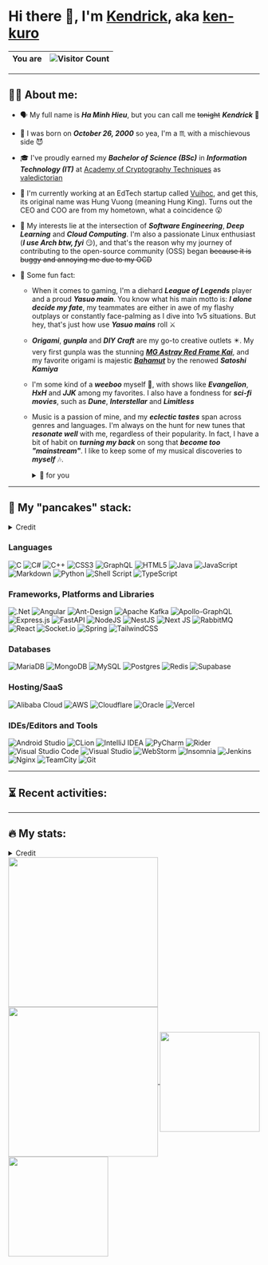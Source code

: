 <!-- TODO: Convert this to svg -->
# Hi there 👋, I'm [Kendrick](https://www.facebook.com/kuro.oct26/), aka [ken-kuro](https://github.com/ken-kuro)
<!-- TODO: Consider hosting this -->
|You are|<img src="https://profile-counter.glitch.me/ken-kuro/count.svg" alt="Visitor Count"></img>|
| --- | :---: |

<!-- TODO: Add snake action for this -->
---
## 👨‍💻 About me:

- 🗣️ My full name is ***Ha Minh Hieu***, but you can call me ~~tonight~~ ***Kendrick*** 🐧
- 🎂 I was born on ***October 26, 2000*** so yea, I'm a ♏ with a mischievous side 😈
- 🎓 I've proudly earned my ***Bachelor of Science (BSc)*** in ***Information Technology (IT)*** at [Academy of Cryptography Techniques](http://actvn.edu.vn/) as [valedictorian](https://vnexpress.net/tro-thanh-thu-khoa-ky-thuat-mat-ma-sau-mot-nam-song-mong-lung-4665201.html)
- 💼 I'm currently working at an EdTech startup called [Vuihoc](https://vuihoc.vn/), and get this, its original name was Hung Vuong (meaning Hung King). Turns out the CEO and COO are from my hometown, what a coincidence 😮
- 🌱 My interests lie at the intersection of ***Software Engineering***, ***Deep Learning*** and ***Cloud Computing***. I'm also a passionate Linux enthusiast (***I use Arch btw, fyi*** 😏), and that's the reason why my journey of contributing to the open-source community (OSS) began ~~because it is buggy and annoying me due to my OCD~~
  
- 🤡 Some fun fact:
    - When it comes to gaming, I'm a diehard ***League of Legends*** player and a proud ***Yasuo main***. You know what his main motto is: ***I alone decide my fate***, my teammates are either in awe of my flashy outplays or constantly face-palming as I dive into 1v5 situations. But hey, that's just how use ***Yasuo mains*** roll ⚔️
    - ***Origami***, ***gunpla*** and ***DIY Craft*** are my go-to creative outlets ✴️. My very first gunpla was the stunning [***MG Astray Red Frame Kai***](https://gundamshop.vn/product/mg-gundam-astray-red-frame-kai/), and my favorite origami is majestic [***Bahamut***](https://www.folders.jp/g/1997/9705.html) by the renowed ***Satoshi Kamiya***
    - I'm some kind of a ***weeboo*** myself 🥴, with shows like ***Evangelion***, ***HxH*** and ***JJK*** among my favorites. I also have a fondness for ***sci-fi movies***, such as ***Dune***, ***Interstellar*** and ***Limitless***
    - Music is a passion of mine, and my ***eclectic tastes*** span across genres and languages. I'm always on the hunt for new tunes that ***resonate well*** with me, regardless of their popularity. In fact, I have a bit of habit on ***turning my back*** on song that ***become too "mainstream"***. I like to keep some of my musical discoveries to ***myself*** 🎶. 
      <details>
        <summary>🎁 for you</summary>
        
        I know, I know, it's a bit selfish. So just for this time, take a drag of [this](https://youtu.be/dQw4w9WgXcQ?feature=shared) [🚬](https://youtu.be/y7I8Moj2Ucc?feature=shared). I do not smoke in real life, but I sure do love throwing some musical "smoke" grenades to obscure your vision 😉 ~~Sometimes, they might even be my own "flashes" (you know, as a ***Yoru*** main and all)~~ 
      </details>
---
## 🥞 My "pancakes" stack:
<details>
  <summary>Credit</summary>
  All badges generated using the amazing https://github.com/badges/shields
  <!-- TODO: Consider hosting this -->
</details>

### Languages

![C](https://img.shields.io/badge/c-%2300599C.svg?style=for-the-badge&logo=c&logoColor=white)
![C#](https://img.shields.io/badge/c%23-%23239120.svg?style=for-the-badge&logo=csharp&logoColor=white)
![C++](https://img.shields.io/badge/c++-%2300599C.svg?style=for-the-badge&logo=c%2B%2B&logoColor=white)
![CSS3](https://img.shields.io/badge/css3-%231572B6.svg?style=for-the-badge&logo=css3&logoColor=white)
![GraphQL](https://img.shields.io/badge/-GraphQL-E10098?style=for-the-badge&logo=graphql&logoColor=white)
![HTML5](https://img.shields.io/badge/html5-%23E34F26.svg?style=for-the-badge&logo=html5&logoColor=white)
![Java](https://img.shields.io/badge/java-%23ED8B00.svg?style=for-the-badge&logo=openjdk&logoColor=white)
![JavaScript](https://img.shields.io/badge/javascript-%23323330.svg?style=for-the-badge&logo=javascript&logoColor=%23F7DF1E)
![Markdown](https://img.shields.io/badge/markdown-%23000000.svg?style=for-the-badge&logo=markdown&logoColor=white)
![Python](https://img.shields.io/badge/python-3670A0?style=for-the-badge&logo=python&logoColor=ffdd54)
![Shell Script](https://img.shields.io/badge/shell_script-%23121011.svg?style=for-the-badge&logo=gnu-bash&logoColor=white)
![TypeScript](https://img.shields.io/badge/typescript-%23007ACC.svg?style=for-the-badge&logo=typescript&logoColor=white)

### Frameworks, Platforms and Libraries

![.Net](https://img.shields.io/badge/.NET-5C2D91?style=for-the-badge&logo=.net&logoColor=white)
![Angular](https://img.shields.io/badge/angular-%23DD0031.svg?style=for-the-badge&logo=angular&logoColor=white)
![Ant-Design](https://img.shields.io/badge/-AntDesign-%230170FE?style=for-the-badge&logo=ant-design&logoColor=white)
![Apache Kafka](https://img.shields.io/badge/Apache%20Kafka-000?style=for-the-badge&logo=apachekafka)
![Apollo-GraphQL](https://img.shields.io/badge/-ApolloGraphQL-311C87?style=for-the-badge&logo=apollo-graphql)
![Express.js](https://img.shields.io/badge/express.js-%23404d59.svg?style=for-the-badge&logo=express&logoColor=%2361DAFB)
![FastAPI](https://img.shields.io/badge/FastAPI-005571?style=for-the-badge&logo=fastapi)
![NodeJS](https://img.shields.io/badge/node.js-6DA55F?style=for-the-badge&logo=node.js&logoColor=white)
![NestJS](https://img.shields.io/badge/nestjs-%23E0234E.svg?style=for-the-badge&logo=nestjs&logoColor=white)
![Next JS](https://img.shields.io/badge/Next-black?style=for-the-badge&logo=next.js&logoColor=white)
![RabbitMQ](https://img.shields.io/badge/Rabbitmq-FF6600?style=for-the-badge&logo=rabbitmq&logoColor=white)
![React](https://img.shields.io/badge/react-%2320232a.svg?style=for-the-badge&logo=react&logoColor=%2361DAFB)
![Socket.io](https://img.shields.io/badge/Socket.io-black?style=for-the-badge&logo=socket.io&badgeColor=010101)
![Spring](https://img.shields.io/badge/spring-%236DB33F.svg?style=for-the-badge&logo=spring&logoColor=white)
![TailwindCSS](https://img.shields.io/badge/tailwindcss-%2338B2AC.svg?style=for-the-badge&logo=tailwind-css&logoColor=white)

### Databases

![MariaDB](https://img.shields.io/badge/MariaDB-003545?style=for-the-badge&logo=mariadb&logoColor=white)
![MongoDB](https://img.shields.io/badge/MongoDB-%234ea94b.svg?style=for-the-badge&logo=mongodb&logoColor=white)
![MySQL](https://img.shields.io/badge/mysql-%2300f.svg?style=for-the-badge&logo=mysql&logoColor=white)
![Postgres](https://img.shields.io/badge/postgres-%23316192.svg?style=for-the-badge&logo=postgresql&logoColor=white)
![Redis](https://img.shields.io/badge/redis-%23DD0031.svg?style=for-the-badge&logo=redis&logoColor=white)
![Supabase](https://img.shields.io/badge/Supabase-3ECF8E?style=for-the-badge&logo=supabase&logoColor=white)

### Hosting/SaaS

![Alibaba Cloud](https://img.shields.io/badge/AlibabaCloud-%23FF6701.svg?style=for-the-badge&logo=alibabacloud&logoColor=white)
![AWS](https://img.shields.io/badge/AWS-%23FF9900.svg?style=for-the-badge&logo=amazon-aws&logoColor=white)
![Cloudflare](https://img.shields.io/badge/Cloudflare-F38020?style=for-the-badge&logo=Cloudflare&logoColor=white)
![Oracle](https://img.shields.io/badge/Oracle-F80000?style=for-the-badge&logo=oracle&logoColor=white)
![Vercel](https://img.shields.io/badge/vercel-%23000000.svg?style=for-the-badge&logo=vercel&logoColor=white)


### IDEs/Editors and Tools

![Android Studio](https://img.shields.io/badge/Android%20Studio-3DDC84.svg?style=for-the-badge&logo=android-studio&logoColor=white)
![CLion](https://img.shields.io/badge/CLion-black?style=for-the-badge&logo=clion&logoColor=white&color=mediumturquoise)
![IntelliJ IDEA](https://img.shields.io/badge/IntelliJIDEA-000000.svg?style=for-the-badge&logo=intellij-idea&logoColor=white&color=rebeccapurple)
![PyCharm](https://img.shields.io/badge/pycharm-143?style=for-the-badge&logo=pycharm&logoColor=white&color=green)
![Rider](https://img.shields.io/badge/Rider-000000.svg?style=for-the-badge&logo=Rider&logoColor=white&color=crimson)
![Visual Studio Code](https://img.shields.io/badge/Visual%20Studio%20Code-0078d7.svg?style=for-the-badge&logo=visual-studio-code&logoColor=white)
![Visual Studio](https://img.shields.io/badge/Visual%20Studio-5C2D91.svg?style=for-the-badge&logo=visual-studio&logoColor=white)
![WebStorm](https://img.shields.io/badge/webstorm-143?style=for-the-badge&logo=webstorm&logoColor=white&color=blue)
![Insomnia](https://img.shields.io/badge/Insomnia-black?style=for-the-badge&logo=insomnia&logoColor=5849BE&color=darkblue)
![Jenkins](https://img.shields.io/badge/jenkins-%232C5263.svg?style=for-the-badge&logo=jenkins&logoColor=white)
![Nginx](https://img.shields.io/badge/nginx-%23009639.svg?style=for-the-badge&logo=nginx&logoColor=white)
![TeamCity](https://img.shields.io/badge/teamcity-000000.svg?style=for-the-badge&logo=teamcity&logoColor=white&color=limegreen)
![Git](https://img.shields.io/badge/git-%23F05033.svg?style=for-the-badge&logo=git&logoColor=white)

---
## ⏳ Recent activities:
<!-- TODO: Add action for this -->

---
## 🔥 My stats:
<details>
  <summary>Credit</summary>
  Stats is generated using the wonderful https://github.com/anuraghazra/github-readme-stats and https://github.com/DenverCoder1/github-readme-streak-stats
  <!-- TODO: Consider hosting this -->
</details>
<!-- Github Stats -->
<a href="https://github-readme-stats.vercel.app/api?username=ken-kuro&show_icons=true&show=reviews,discussions_started,discussions_answered,prs_merged,prs_merged_percentage&theme=catppuccin_latte">
  <picture>
  <source
    srcset="https://github-readme-stats.vercel.app/api?username=ken-kuro&show_icons=true&show=reviews,discussions_started,discussions_answered,prs_merged,prs_merged_percentage&theme=catppuccin_mocha"
    media="(prefers-color-scheme: dark)"
  />
  <source
    srcset="https://github-readme-stats.vercel.app/api?username=ken-kuro&show_icons=true&show=reviews,discussions_started,discussions_answered,prs_merged,prs_merged_percentage&theme=catppuccin_latte"
    media="(prefers-color-scheme: light), (prefers-color-scheme: no-preference)"
  />
  <img height=300 align="center" src="https://github-readme-stats.vercel.app/api?username=ken-kuro&show_icons=true&show=reviews,discussions_started,discussions_answered,prs_merged,prs_merged_percentage" />
</picture>
</a>

<!-- Wakatime Stats -->
<a href="https://github-readme-stats.vercel.app/api/wakatime?username=kenkuro26&layout=compact&langs_count=15&display_format=percent&theme=catppuccin_latte">
<picture>
  <source
    srcset="https://github-readme-stats.vercel.app/api/wakatime?username=kenkuro26&layout=compact&langs_count=15&display_format=percent&theme=catppuccin_mocha"
    media="(prefers-color-scheme: dark)"
  />
  <source
    srcset="https://github-readme-stats.vercel.app/api/wakatime?username=kenkuro26&layout=compact&langs_count=15&display_format=percent&theme=catppuccin_latte"
    media="(prefers-color-scheme: light), (prefers-color-scheme: no-preference)"
  />
  <img height=300 align="center" src="https://github-readme-stats.vercel.app/api/wakatime?username=kenkuro26&layout=compact&langs_count=15&display_format=percent" />
</picture>
</a>

<!-- Github Top Language -->
<a href="https://github-readme-stats.vercel.app/api/top-langs/?username=ken-kuro&layout=donut&theme=catppuccin_latte">
<picture>
  <source
    srcset="https://github-readme-stats.vercel.app/api/top-langs/?username=ken-kuro&layout=donut&theme=catppuccin_mocha"
    media="(prefers-color-scheme: dark)"
  />
  <source
    srcset="https://github-readme-stats.vercel.app/api/top-langs/?username=ken-kuro&layout=donut&theme=catppuccin_latte"
    media="(prefers-color-scheme: light), (prefers-color-scheme: no-preference)"
  />
  <img height=200 align="center" src="https://github-readme-stats.vercel.app/api/top-langs/?username=ken-kuro&layout=donut" />
</picture>
</a>

<!-- Github Streak-->
<a href="https://streak-stats.demolab.com?user=ken-kuro&exclude_days=Sun%2CSat&theme=catppuccin-latte">
<picture>
  <source
    srcset="https://streak-stats.demolab.com?user=ken-kuro&exclude_days=Sun%2CSat&theme=catppuccin-mocha"
    media="(prefers-color-scheme: dark)"
  />
  <source
    srcset="https://streak-stats.demolab.com?user=ken-kuro&exclude_days=Sun%2CSat&theme=catppuccin-latte"
    media="(prefers-color-scheme: light), (prefers-color-scheme: no-preference)"
  />
  <img height=200 align="center" src="https://streak-stats.demolab.com?user=ken-kuro&exclude_days=Sun%2CSat" />
</picture>
</a>

<!--
**ken-kuro/ken-kuro** is a ✨ _special_ ✨ repository because its `README.md` (this file) appears on your GitHub profile.

Here are some ideas to get you started:

- 🔭 I’m currently working on ...
- 🌱 I’m currently learning ...
- 👯 I’m looking to collaborate on ...
- 🤔 I’m looking for help with ...
- 💬 Ask me about ...
- 📫 How to reach me: ...
- 😄 Pronouns: ...
- ⚡ Fun fact: ...
-->
